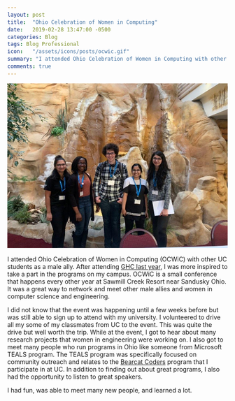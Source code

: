 ```yaml
---
layout: post
title:  "Ohio Celebration of Women in Computing"
date:   2019-02-28 13:47:00 -0500
categories: Blog
tags: Blog Professional
icon:   "/assets/icons/posts/ocwic.gif"
summary: "I attended Ohio Celebration of Women in Computing with other UC students as a male ally."
comments: true
---
```


![Me and the other UC Students at OCWiC](/assets/imgs/blogs/OCWiC/group.jpg)

I attended Ohio Celebration of Women in Computing (OCWiC) with other UC students as a male ally. After attending [GHC last year](/blog/2018/11/24/Grace-Hopper-Celebration.html), I was more inspired to take a part in the programs on my campus. OCWiC is a small conference that happens every other year at Sawmill Creek Resort near Sandusky Ohio. It was a great way to network and meet other male allies and women in computer science and engineering.

I did not know that the event was happening until a few weeks before but was still able to sign up to attend with my university. I volunteered to drive all my some of my classmates from UC to the event. This was quite the drive but well worth the trip. While at the event, I got to hear about many research projects that women in engineering were working on. I also got to meet many people who run programs in Ohio like someone from Microsoft TEALS program. The TEALS program was specifically focused on community outreach and relates to the [Bearcat Coders](/honors/2017/10/19/Bearcat-Coders.html) program that I participate in at UC. In addition to finding out about great programs, I also had the opportunity to listen to great speakers.

I had fun, was able to meet many new people, and learned a lot. 

